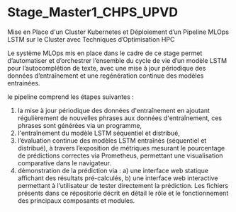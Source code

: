 # Stage_Master1_CHPS_UPVD
Mise en Place d'un Cluster Kubernetes et Déploiement d’un Pipeline MLOps LSTM sur le Cluster avec Techniques d’Optimisation HPC

Le système MLOps mis en place dans le cadre de ce stage permet d’automatiser et d’orchestrer l’ensemble du cycle de vie d’un modèle LSTM pour l’autocomplétion de texte, avec une mise à jour périodique des données d’entraînement et une regénération continue des modèles entrainées.

le pipeline comprend les étapes suivantes : 
1) la mise à jour périodique des données d'entraînement en ajoutant régulièrement de nouvelles phrases aux données d'entraînement, ces phrases sont générées via un programme,
2) l'entraînement du modèle LSTM séquentiel et distribué,
3) l’évaluation continue des modèles LSTM entraînés (séquentiel et distribué), à travers l’exposition de métriques mesurant le pourcentage de prédictions correctes via Prometheus, permettant une visualisation comparative dans le navigateur.
4) démonstration de la prédiction via :
   a) une interface web statique affichant des résultats pré-calculés,
   b) une interface web interactive permettant à l’utilisateur de tester directement la prédiction.
Les fichiers présents dans ce répositorie décrit en détail le rôle et le fonctionnement des principaux composants et modules. 
